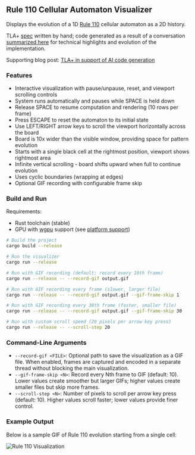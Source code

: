 ## Rule 110 Cellular Automaton Visualizer

Displays the evolution of a 1D [Rule 110](https://mathworld.wolfram.com/Rule110.html) cellular automaton as a 2D history.

TLA+ [spec](Rule_110.tla) written by hand; code generated as a result of a conversation [summarized here](conversation_summary.md) for technical highlights and evolution of the implementation.

Supporting blog post: [TLA+ in support of AI code generation](https://medium.com/@polyglot_factotum/tla-in-support-of-ai-code-generation-9086fc9715c4)

### Features

- Interactive visualization with pause/unpause, reset, and viewport scrolling controls
- System runs automatically and pauses while SPACE is held down
- Release SPACE to resume computation and rendering (10 rows per frame)
- Press ESCAPE to reset the automaton to its initial state
- Use LEFT/RIGHT arrow keys to scroll the viewport horizontally across the board
- Board is 10x wider than the visible window, providing space for pattern evolution
- Starts with a single black cell at the rightmost position, viewport shows rightmost area
- Infinite vertical scrolling - board shifts upward when full to continue evolution
- Uses cyclic boundaries (wrapping at edges)
- Optional GIF recording with configurable frame skip

### Build and Run

Requirements:
- Rust toolchain (stable)
- GPU with [wgpu](https://github.com/gfx-rs/wgpu) support (see [platform support](https://github.com/gfx-rs/wgpu?tab=readme-ov-file#supported-platforms))

```bash
# Build the project
cargo build --release

# Run the visualizer
cargo run --release

# Run with GIF recording (default: record every 10th frame)
cargo run --release -- --record-gif output.gif

# Run with GIF recording every frame (slower, larger file)
cargo run --release -- --record-gif output.gif --gif-frame-skip 1

# Run with GIF recording every 30th frame (faster, smaller file)
cargo run --release -- --record-gif output.gif --gif-frame-skip 30

# Run with custom scroll speed (20 pixels per arrow key press)
cargo run --release -- --scroll-step 20
```

### Command-Line Arguments

- `--record-gif <FILE>`: Optional path to save the visualization as a GIF file. When enabled, frames are captured and encoded in a separate thread without blocking the main visualization.
- `--gif-frame-skip <N>`: Record every Nth frame to GIF (default: 10). Lower values create smoother but larger GIFs; higher values create smaller files but skip more frames.
- `--scroll-step <N>`: Number of pixels to scroll per arrow key press (default: 10). Higher values scroll faster; lower values provide finer control.

### Example Output

Below is a sample GIF of Rule 110 evolution starting from a single cell:

![Rule 110 Visualization](output.gif)
